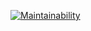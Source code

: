 [![Maintainability](https://api.codeclimate.com/v1/badges/36e30e1895d61f10806a/maintainability)](https://codeclimate.com/github/boytsovau/fsa_parser/maintainability)
